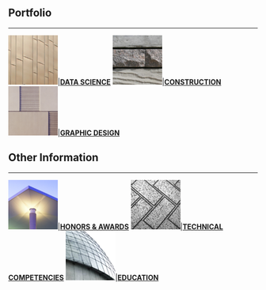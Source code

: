 ## Portfolio

---
<img src="images/Picture30.png?raw=true" width = "100"/>|[**DATA SCIENCE**](https://annacjacobson.github.io/data_science)
<img src="images/Picture31.png?raw=true" width = "100"/>|[**CONSTRUCTION**](https://annacjacobson.github.io/construction)
<img src="images/Picture32.png?raw=true" width = "100"/>|[**GRAPHIC DESIGN**](https://annacjacobson.github.io/design)


## Other Information

---
<img src="images/Picture33.png?raw=true" width = "100"/>|[**HONORS & AWARDS**](https://annacjacobson.github.io/honors_awards)
<img src="images/Picture34.png?raw=true" width = "100"/>|[**TECHNICAL COMPETENCIES**](https://annacjacobson.github.io/tech)
<img src="images/Picture35.png?raw=true" width = "100"/>|[**EDUCATION**](https://annacjacobson.github.io/education)


